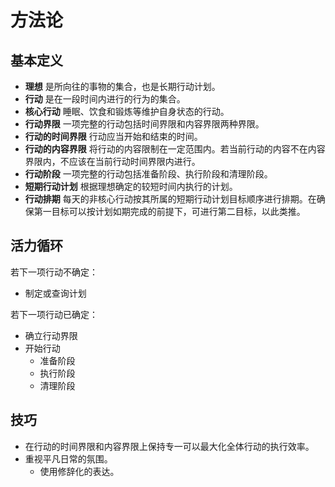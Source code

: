# 方法论

## 基本定义

- **理想** 是所向往的事物的集合，也是长期行动计划。
- **行动** 是在一段时间内进行的行为的集合。
- **核心行动** 睡眠、饮食和锻炼等维护自身状态的行动。
- **行动界限** 一项完整的行动包括时间界限和内容界限两种界限。
- **行动的时间界限** 行动应当开始和结束的时间。
- **行动的内容界限** 将行动的内容限制在一定范围内。若当前行动的内容不在内容界限内，不应该在当前行动时间界限内进行。
- **行动阶段** 一项完整的行动包括准备阶段、执行阶段和清理阶段。
- **短期行动计划** 根据理想确定的较短时间内执行的计划。
- **行动排期** 每天的非核心行动按其所属的短期行动计划目标顺序进行排期。在确保第一目标可以按计划如期完成的前提下，可进行第二目标，以此类推。

## 活力循环

若下一项行动不确定：

- 制定或查询计划

若下一项行动已确定：

- 确立行动界限
- 开始行动
  - 准备阶段
  - 执行阶段
  - 清理阶段

## 技巧

- 在行动的时间界限和内容界限上保持专一可以最大化全体行动的执行效率。
- 重视平凡日常的氛围。
  - 使用修辞化的表达。

